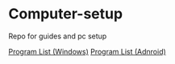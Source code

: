 # Computer-setup
Repo for guides and pc setup

[Program List (Windows)](list-programs/Windows)
[Program List (Adnroid)](list-programs/Android)